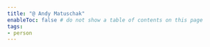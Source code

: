 ```yaml
---
title: "@ Andy Matuschak"
enableToc: false # do not show a table of contents on this page
tags:
- person
---
```

